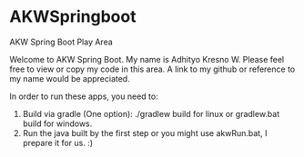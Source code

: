 # AKWSpringboot
AKW Spring Boot Play Area

Welcome to AKW Spring Boot. My name is Adhityo Kresno W. Please feel free to view or copy my code in this area. A link to my github or reference to my name would be appreciated.

In order to run these apps, you need to:
1. Build via gradle (One option): ./gradlew build for linux or gradlew.bat build for windows.
2. Run the java built by the first step
or
you might use akwRun.bat, I prepare it for us. :)
